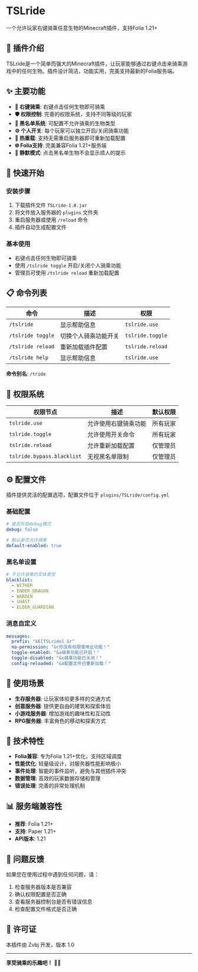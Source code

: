 # TSLride

一个允许玩家右键骑乘任意生物的Minecraft插件，支持Folia 1.21+

## 📝 插件介绍

TSLride是一个简单而强大的Minecraft插件，让玩家能够通过右键点击来骑乘游戏中的任何生物。插件设计简洁，功能实用，完美支持最新的Folia服务端。

## ✨ 主要功能

- **🐎 右键骑乘**: 右键点击任何生物即可骑乘
- **🛡️ 权限控制**: 完善的权限系统，支持不同等级的玩家
- **🚫 黑名单系统**: 可配置不允许骑乘的生物类型
- **⚙️ 个人开关**: 每个玩家可以独立开启/关闭骑乘功能
- **🔄 热重载**: 支持无需重启服务器即可重新加载配置
- **🌐 Folia支持**: 完美兼容Folia 1.21+服务端
- **🤫 静默模式**: 点击黑名单生物不会显示烦人的提示

## 🚀 快速开始

### 安装步骤

1. 下载插件文件 `TSLride-1.0.jar`
2. 将文件放入服务器的 `plugins` 文件夹
3. 重启服务器或使用 `/reload` 命令
4. 插件自动生成配置文件

### 基本使用

- 右键点击任何生物即可骑乘
- 使用 `/tslride toggle` 开启/关闭个人骑乘功能
- 管理员可使用 `/tslride reload` 重新加载配置

## 📋 命令列表

| 命令 | 描述 | 权限 |
|------|------|------|
| `/tslride` | 显示帮助信息 | `tslride.use` |
| `/tslride toggle` | 切换个人骑乘功能开关 | `tslride.toggle` |
| `/tslride reload` | 重新加载插件配置 | `tslride.reload` |
| `/tslride help` | 显示帮助信息 | `tslride.use` |

**命令别名**: `/tride`

## 🔐 权限系统

| 权限节点 | 描述 | 默认权限 |
|----------|------|----------|
| `tslride.use` | 允许使用右键骑乘功能 | 所有玩家 |
| `tslride.toggle` | 允许使用开关命令 | 所有玩家 |
| `tslride.reload` | 允许重新加载配置 | 仅管理员 |
| `tslride.bypass.blacklist` | 无视黑名单限制 | 仅管理员 |

## ⚙️ 配置文件

插件提供灵活的配置选项，配置文件位于 `plugins/TSLride/config.yml`

### 基础配置
```yaml
# 是否开启debug模式
debug: false

# 默认是否允许骑乘
default-enabled: true
```

### 黑名单设置
```yaml
# 不允许骑乘的实体类型
blacklist:
  - WITHER
  - ENDER_DRAGON
  - WARDEN
  - GHAST
  - ELDER_GUARDIAN
```

### 消息自定义
```yaml
messages:
  prefix: "&6[TSLride] &r"
  no-permission: "&c你没有权限使用此功能！"
  toggle-enabled: "&a骑乘功能已开启！"
  toggle-disabled: "&c骑乘功能已关闭！"
  config-reloaded: "&a配置文件已重新加载！"
```

## 🎯 使用场景

- **生存服务器**: 让玩家体验更多样的交通方式
- **创意服务器**: 提供更自由的建筑和探索体验
- **小游戏服务器**: 增加游戏的趣味性和互动性
- **RPG服务器**: 丰富角色的移动和探索方式

## 🔧 技术特性

- **Folia兼容**: 专为Folia 1.21+优化，支持区域调度
- **性能优化**: 轻量级设计，对服务器性能影响极小
- **事件处理**: 智能的事件监听，避免与其他插件冲突
- **数据管理**: 高效的玩家数据存储和管理
- **错误处理**: 完善的异常处理机制

## 📊 服务端兼容性

- **推荐**: Folia 1.21+
- **支持**: Paper 1.21+
- **API版本**: 1.21

## 🐛 问题反馈

如果您在使用过程中遇到任何问题，请：

1. 检查服务器版本是否兼容
2. 确认权限配置是否正确
3. 查看服务器控制台是否有错误信息
4. 检查配置文件格式是否正确

## 📄 许可证

本插件由 Zvbj 开发，版本 1.0

---

**享受骑乘的乐趣吧！** 🐴✨
